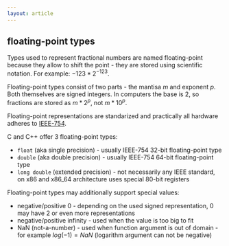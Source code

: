 ```yaml
---
layout: article
---
```


## floating-point types

Types used to represent fractional numbers are named floating-point because they allow to shift the point - they are stored using scientific notation. For example: $-123 * 2^{-123}$.

Floating-point types consist of two parts - the mantisa $m$ and exponent $p$. Both themselves are signed integers. In computers the base is 2, so fractions are stored as $m * 2^p$, not $m * 10^p$.

Floating-point representations are standarized and practically all hardware adheres to [IEEE-754](https://en.wikipedia.org/wiki/IEEE_754).

C and C++ offer 3 floating-point types:

- `float` (aka single precision) - usually IEEE-754 32-bit floating-point type
- `double` (aka double precision) - usually IEEE-754 64-bit floating-point type
- `long double` (extended precision) - not necessarily any IEEE standard, on x86 and x86_64 architecture uses special 80-bit registers

Floating-point types may additionally support special values:

- negative/positive 0 - depending on the used signed representation, 0 may have 2 or even more representations
- negative/positive infinity - used when the value is too big to fit
- NaN (not-a-number) - used when function argument is out of domain - for example $log(-1) = NaN$ (logarithm argument can not be negative)

